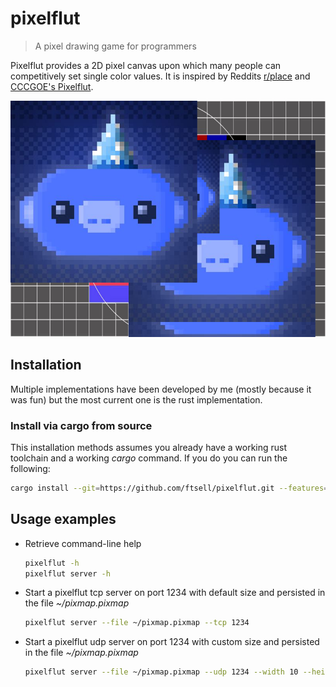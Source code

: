 # pixelflut
> A pixel drawing game for programmers

Pixelflut provides a 2D pixel canvas upon which many people can competitively set single color values.
It is inspired by Reddits [r/place](https://www.reddit.com/r/place) and [CCCGOE's Pixelflut](https://cccgoe.de/wiki/Pixelflut).

![Screenshot](.screenshot.png)

## Installation

Multiple implementations have been developed by me (mostly because it was fun) but the
most current one is the rust implementation.

### Install via cargo from source

This installation methods assumes you already have a working rust toolchain and a working
*cargo* command.
If you do you can run the following:

```bash
cargo install --git=https://github.com/ftsell/pixelflut.git --features=default,bin --bin=pixelflut
```

## Usage examples
- Retrieve command-line help

  ```bash
  pixelflut -h
  pixelflut server -h
  ```

- Start a pixelflut tcp server on port 1234 with default size and persisted in the file *~/pixmap.pixmap*

  ```bash
  pixelflut server --file ~/pixmap.pixmap --tcp 1234
  ```

- Start a pixelflut udp server on port 1234 with custom size and persisted in the file *~/pixmap.pixmap*

  ```bash
  pixelflut server --file ~/pixmap.pixmap --udp 1234 --width 10 --height 20
  ```
